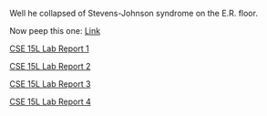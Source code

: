 Well he collapsed of Stevens-Johnson syndrome on the E.R. floor. 

Now peep this one: [Link](https://de-slaug.github.io/cse15l-lab-reports/slop.html)

[CSE 15L Lab Report 1](https://de-slaug.github.io/cse15l-lab-reports/lrOne.html)

[CSE 15L Lab Report 2](https://de-slaug.github.io/cse15l-lab-reports/LabReportTwo.html)

[CSE 15L Lab Report 3](https://de-slaug.github.io/cse15l-lab-reports/LabReport3.html)

[CSE 15L Lab Report 4](https://de-slaug.github.io/cse15l-lab-reports/LabReportFour.html)
